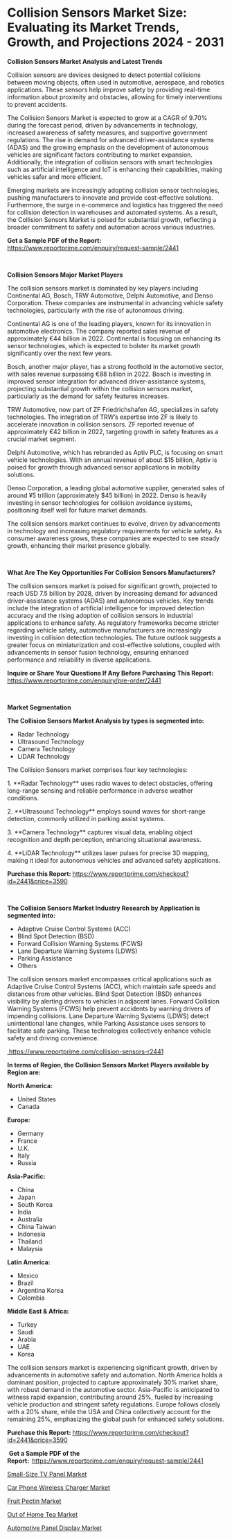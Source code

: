 <p><h1>Collision Sensors Market Size: Evaluating its Market Trends, Growth, and Projections 2024 - 2031</h1></p><p><strong>Collision Sensors Market Analysis and Latest Trends</strong></p>
<p><p>Collision sensors are devices designed to detect potential collisions between moving objects, often used in automotive, aerospace, and robotics applications. These sensors help improve safety by providing real-time information about proximity and obstacles, allowing for timely interventions to prevent accidents.</p><p>The Collision Sensors Market is expected to grow at a CAGR of 9.70% during the forecast period, driven by advancements in technology, increased awareness of safety measures, and supportive government regulations. The rise in demand for advanced driver-assistance systems (ADAS) and the growing emphasis on the development of autonomous vehicles are significant factors contributing to market expansion. Additionally, the integration of collision sensors with smart technologies such as artificial intelligence and IoT is enhancing their capabilities, making vehicles safer and more efficient.</p><p>Emerging markets are increasingly adopting collision sensor technologies, pushing manufacturers to innovate and provide cost-effective solutions. Furthermore, the surge in e-commerce and logistics has triggered the need for collision detection in warehouses and automated systems. As a result, the Collision Sensors Market is poised for substantial growth, reflecting a broader commitment to safety and automation across various industries.</p></p>
<p><strong>Get a Sample PDF of the Report:&nbsp;</strong> <a href="https://www.reportprime.com/enquiry/request-sample/2441">https://www.reportprime.com/enquiry/request-sample/2441</a></p>
<p>&nbsp;</p>
<p><strong>Collision Sensors Major Market Players</strong></p>
<p><p>The collision sensors market is dominated by key players including Continental AG, Bosch, TRW Automotive, Delphi Automotive, and Denso Corporation. These companies are instrumental in advancing vehicle safety technologies, particularly with the rise of autonomous driving.</p><p>Continental AG is one of the leading players, known for its innovation in automotive electronics. The company reported sales revenue of approximately €44 billion in 2022. Continental is focusing on enhancing its sensor technologies, which is expected to bolster its market growth significantly over the next few years.</p><p>Bosch, another major player, has a strong foothold in the automotive sector, with sales revenue surpassing €88 billion in 2022. Bosch is investing in improved sensor integration for advanced driver-assistance systems, projecting substantial growth within the collision sensors market, particularly as the demand for safety features increases.</p><p>TRW Automotive, now part of ZF Friedrichshafen AG, specializes in safety technologies. The integration of TRW’s expertise into ZF is likely to accelerate innovation in collision sensors. ZF reported revenue of approximately €42 billion in 2022, targeting growth in safety features as a crucial market segment.</p><p>Delphi Automotive, which has rebranded as Aptiv PLC, is focusing on smart vehicle technologies. With an annual revenue of about $15 billion, Aptiv is poised for growth through advanced sensor applications in mobility solutions.</p><p>Denso Corporation, a leading global automotive supplier, generated sales of around ¥5 trillion (approximately $45 billion) in 2022. Denso is heavily investing in sensor technologies for collision avoidance systems, positioning itself well for future market demands.</p><p>The collision sensors market continues to evolve, driven by advancements in technology and increasing regulatory requirements for vehicle safety. As consumer awareness grows, these companies are expected to see steady growth, enhancing their market presence globally.</p></p>
<p>&nbsp;</p>
<p><strong>What Are The Key Opportunities For Collision Sensors Manufacturers?</strong></p>
<p><p>The collision sensors market is poised for significant growth, projected to reach USD 7.5 billion by 2028, driven by increasing demand for advanced driver-assistance systems (ADAS) and autonomous vehicles. Key trends include the integration of artificial intelligence for improved detection accuracy and the rising adoption of collision sensors in industrial applications to enhance safety. As regulatory frameworks become stricter regarding vehicle safety, automotive manufacturers are increasingly investing in collision detection technologies. The future outlook suggests a greater focus on miniaturization and cost-effective solutions, coupled with advancements in sensor fusion technology, ensuring enhanced performance and reliability in diverse applications.</p></p>
<p><strong>Inquire or Share Your Questions If Any Before Purchasing This Report:</strong> <a href="https://www.reportprime.com/enquiry/pre-order/2441">https://www.reportprime.com/enquiry/pre-order/2441</a></p>
<p>&nbsp;</p>
<p><strong>Market Segmentation</strong></p>
<p><strong>The Collision Sensors Market Analysis by types is segmented into:</strong></p>
<p><ul><li>Radar Technology</li><li>Ultrasound Technology</li><li>Camera Technology</li><li>LiDAR Technology</li></ul></p>
<p><p>The Collision Sensors market comprises four key technologies: </p><p>1. **Radar Technology** uses radio waves to detect obstacles, offering long-range sensing and reliable performance in adverse weather conditions. </p><p>2. **Ultrasound Technology** employs sound waves for short-range detection, commonly utilized in parking assist systems. </p><p>3. **Camera Technology** captures visual data, enabling object recognition and depth perception, enhancing situational awareness. </p><p>4. **LiDAR Technology** utilizes laser pulses for precise 3D mapping, making it ideal for autonomous vehicles and advanced safety applications.</p></p>
<p><strong>Purchase this Report:&nbsp;</strong><a href="https://www.reportprime.com/checkout?id=2441&price=3590">https://www.reportprime.com/checkout?id=2441&price=3590</a></p>
<p>&nbsp;</p>
<p><strong>The Collision Sensors Market Industry Research by Application is segmented into:</strong></p>
<p><ul><li>Adaptive Cruise Control Systems (ACC)</li><li>Blind Spot Detection (BSD)</li><li>Forward Collision Warning Systems (FCWS)</li><li>Lane Departure Warning Systems (LDWS)</li><li>Parking Assistance</li><li>Others</li></ul></p>
<p><p>The collision sensors market encompasses critical applications such as Adaptive Cruise Control Systems (ACC), which maintain safe speeds and distances from other vehicles. Blind Spot Detection (BSD) enhances visibility by alerting drivers to vehicles in adjacent lanes. Forward Collision Warning Systems (FCWS) help prevent accidents by warning drivers of impending collisions. Lane Departure Warning Systems (LDWS) detect unintentional lane changes, while Parking Assistance uses sensors to facilitate safe parking. These technologies collectively enhance vehicle safety and driving convenience.</p></p>
<p><a href="https://www.reportprime.com/collision-sensors-r2441">&nbsp;https://www.reportprime.com/collision-sensors-r2441</a></p>
<p><strong>In terms of Region, the Collision Sensors Market Players available by Region are:</strong></p>
<p>
    <p> <strong> North America: </strong>
        <ul>
            <li>United States</li>
            <li>Canada</li>
        </ul>
        </p> 
    <p> <strong> Europe: </strong>
        <ul>
            <li>Germany</li>
            <li>France</li>
            <li>U.K.</li>
            <li>Italy</li>
            <li>Russia</li>
        </ul>
        </p> 
    <p> <strong> Asia-Pacific: </strong>
        <ul>
            <li>China</li>
            <li>Japan</li>
            <li>South Korea</li>
            <li>India</li>
            <li>Australia</li>
            <li>China Taiwan</li>
            <li>Indonesia</li>
            <li>Thailand</li>
            <li>Malaysia</li>
        </ul>
        </p> 
    <p> <strong> Latin America: </strong>
        <ul>
            <li>Mexico</li>
            <li>Brazil</li>
            <li>Argentina Korea</li>
            <li>Colombia</li>
        </ul>
        </p> 
    <p> <strong> Middle East & Africa: </strong>
        <ul>
            <li>Turkey</li>
            <li>Saudi</li>
            <li>Arabia</li>
            <li>UAE</li>
            <li>Korea</li>
        </ul>
    </p>
    </p>
<p><p>The collision sensors market is experiencing significant growth, driven by advancements in automotive safety and automation. North America holds a dominant position, projected to capture approximately 30% market share, with robust demand in the automotive sector. Asia-Pacific is anticipated to witness rapid expansion, contributing around 25%, fueled by increasing vehicle production and stringent safety regulations. Europe follows closely with a 20% share, while the USA and China collectively account for the remaining 25%, emphasizing the global push for enhanced safety solutions.</p></p>
<p><strong>Purchase this Report: </strong><a href="https://www.reportprime.com/checkout?id=2441&price=3590">https://www.reportprime.com/checkout?id=2441&price=3590</a></p>
<p>&nbsp;<strong>Get a Sample PDF of the Report:&nbsp;&nbsp;</strong><a href="https://www.reportprime.com/enquiry/request-sample/2441">https://www.reportprime.com/enquiry/request-sample/2441</a></p>
<p><strong></strong></p>
<p><p><a href="https://issuu.com/reportprime-2/docs/small-size-tv-panel-market-size-203_e7d0d65418650f">Small-Size TV Panel Market</a></p><p><a href="https://github.com/AfsanaMia652/Market-Research-Report-List-1/blob/main/car-phone-wireless-charger-market.md">Car Phone Wireless Charger Market</a></p><p><a href="https://www.linkedin.com/pulse/global-fruit-pectin-market-focus-application-end-use-industry-6hgzf?trackingId=KO2f2cwjQA%2BARxUOZbVpig%3D%3D">Fruit Pectin Market</a></p><p><a href="https://www.linkedin.com/pulse/global-out-home-tea-market-exploring-share-trends-future-growth-b8pmf?trackingId=bQzPxni%2FQ0%2BcYxNVH832hw%3D%3D">Out of Home Tea Market</a></p><p><a href="https://issuu.com/reportprime-2/docs/automotive-panel-display-market-siz_0c7623d387ca58">Automotive Panel Display Market</a></p></p>